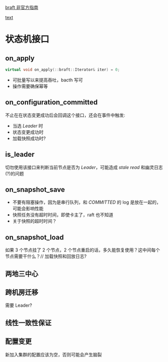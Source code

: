 
[braft 非官方指南](https://zhuanlan.zhihu.com/p/454942497)

[text](https://zhuanlan.zhihu.com/p/454942497)

状态机接口
===

on_apply
---

```cpp
virtual void on_apply(::braft::Iterator& iter) = 0;
```

* 可批量写以来提高吞吐，bacth 写可
* 操作需要确保幂等

on_configuration_committed
---

不止在在状态变更成功后会回调这个接口，还会在事件中触发:

* 当选 *Leader* 时
* 状态变更成功时
* 加载快照成功时?


is_leader
---

切勿使用该接口来判断当前节点是否为 *Leader*，可能造成 *stale read* 和幽灵日志(?)的问题


on_snapshot_save
---

* 不要有阻塞操作，因为是串行队列，和 *COMMITTED* 的 log 是放在一起的，可能会影响性能
* 快照任务没有超时时间，即使卡主了，raft 也不知道
* 关于快照的超时时间？

on_snapshot_load
---

如果 3 个节点挂了 2 个节点，2 个节点重启的话，多久能恢复使用？这中间每个节点需要干什么？// 加载快照和回放日志?

两地三中心
---

跨机房迁移
---
需要 Leader?

线性一致性保证
---

配置变更
---

新加入集群的配置应该为空，否则可能会产生脑裂

